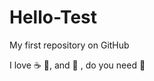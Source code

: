 # Hello-Test
My first repository on GitHub

I love :coffee: :pizza:, and :dancer: , do you need :cookie: 
